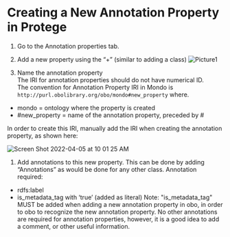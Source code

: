 # Creating a New Annotation Property in Protege

1. Go to the Annotation properties tab. 
1. Add a new property using the “+” (similar to adding a class)
![Picture1](https://user-images.githubusercontent.com/12737987/161809288-a074fc51-2767-4ec0-a54e-77abb86e4288.png)


1. Name the annotation property   
The IRI for annotation properties should do not have numerical ID.    
The convention for Annotation Property IRI in Mondo is `http://purl.obolibrary.org/obo/mondo#new_property` where.   
- mondo = ontology where the property is created   
- #new_property = name of the annotation property, preceded by #    
    
In order to create this IRI, manually add the IRI when creating the annotation property, as shown here: 

![Screen Shot 2022-04-05 at 10 01 25 AM](https://user-images.githubusercontent.com/12737987/161809825-6bfb17bb-320d-4439-9d82-00ed1d606799.png)


1. Add annotations to this new property. This can be done by adding “Annotations” as would be done for any other class.
Annotation required: 
  - rdfs:label
  - is_metadata_tag    with  ‘true’ (added as literal)
Note: "is_metadata_tag" MUST be added when adding a new annotation property in obo, in order to obo to recognize the new annotation property.
No other annotations are required for annotation properties, however, it is a good idea to add a comment, or other useful information.
